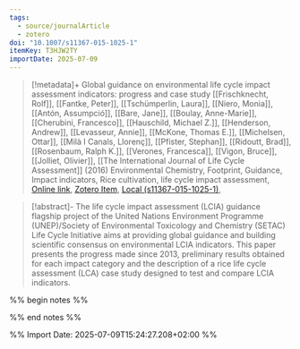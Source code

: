 ```yaml
---
tags:
  - source/journalArticle
  - zotero
doi: "10.1007/s11367-015-1025-1"
itemKey: T3HJW2TY
importDate: 2025-07-09
---
```

>[!metadata]+
> Global guidance on environmental life cycle impact assessment indicators: progress and case study
> [[Frischknecht, Rolf]], [[Fantke, Peter]], [[Tschümperlin, Laura]], [[Niero, Monia]], [[Antón, Assumpció]], [[Bare, Jane]], [[Boulay, Anne-Marie]], [[Cherubini, Francesco]], [[Hauschild, Michael Z.]], [[Henderson, Andrew]], [[Levasseur, Annie]], [[McKone, Thomas E.]], [[Michelsen, Ottar]], [[Milà I Canals, Llorenç]], [[Pfister, Stephan]], [[Ridoutt, Brad]], [[Rosenbaum, Ralph K.]], [[Verones, Francesca]], [[Vigon, Bruce]], [[Jolliet, Olivier]], 
> [[The International Journal of Life Cycle Assessment]] (2016)
> Environmental Chemistry, Footprint, Guidance, Impact indicators, Rice cultivation, life cycle impact assessment, 
> [Online link](https://doi.org/10.1007/s11367-015-1025-1), [Zotero Item](zotero://select/library/items/T3HJW2TY), [Local (s11367-015-1025-1)](file://C:/Users/aburg/Documents/references/zotero/storage/STHKS93B/s11367-015-1025-1.pdf), 

>[!abstract]-
>The life cycle impact assessment (LCIA) guidance flagship project of the United Nations Environment Programme (UNEP)/Society of Environmental Toxicology and Chemistry (SETAC) Life Cycle Initiative aims at providing global guidance and building scientific consensus on environmental LCIA indicators. This paper presents the progress made since 2013, preliminary results obtained for each impact category and the description of a rice life cycle assessment (LCA) case study designed to test and compare LCIA indicators.

%% begin notes %%

%% end notes %%

%% Import Date: 2025-07-09T15:24:27.208+02:00 %%
